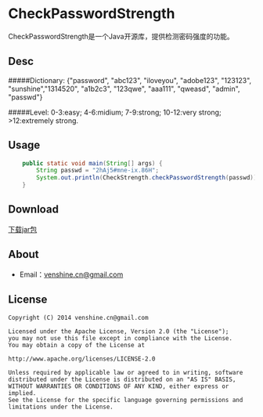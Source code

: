 CheckPasswordStrength
==
CheckPasswordStrength是一个Java开源库，提供检测密码强度的功能。

Desc
--
#####Dictionary:
{"password", "abc123", "iloveyou", "adobe123", "123123", "sunshine","1314520", "a1b2c3", "123qwe", "aaa111", "qweasd", "admin", "passwd"}

#####Level:
0-3:easy;
4-6:midium;
7-9:strong;
10-12:very strong;
&gt;12:extremely strong.

Usage
--
```Java
    public static void main(String[] args) {
		String passwd = "2hAj5#mne-ix.86H";
		System.out.println(CheckStrength.checkPasswordStrength(passwd));
	}
```

Download
--
[下载jar包](https://github.com/venshine/CheckPasswordStrength/blob/master/CheckPasswordStrength.jar)

About
--
* Email：venshine.cn@gmail.com

License
--
    Copyright (C) 2014 venshine.cn@gmail.com

    Licensed under the Apache License, Version 2.0 (the "License");
    you may not use this file except in compliance with the License.
    You may obtain a copy of the License at

    http://www.apache.org/licenses/LICENSE-2.0

    Unless required by applicable law or agreed to in writing, software
    distributed under the License is distributed on an "AS IS" BASIS,
    WITHOUT WARRANTIES OR CONDITIONS OF ANY KIND, either express or implied.
    See the License for the specific language governing permissions and
    limitations under the License.

